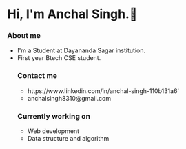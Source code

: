 ### <h1 background colour="purple">Hi, I'm Anchal Singh.👋</h1>

<h3> About me </h3>
<ul>
  <li>I'm a Student at Dayananda Sagar institution.</li>
  <li>First year Btech CSE student.</l
</ul>
<h3> Contact me </h3>
<ul>
  <li>https://www.linkedin.com/in/anchal-singh-110b131a6'</li>
  <li>anchalsingh8310@gmail.com</li>
</ul>
<h3> Currently working on </h3>
  <ul>
    <li>Web development</li>
    <li>Data structure and algorithm</li>
  </ul>
